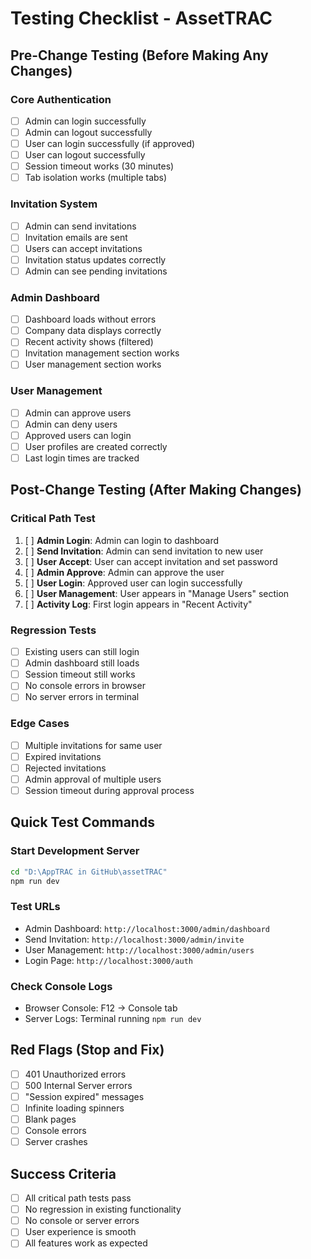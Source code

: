 # Testing Checklist - AssetTRAC

## Pre-Change Testing (Before Making Any Changes)

### Core Authentication
- [ ] Admin can login successfully
- [ ] Admin can logout successfully
- [ ] User can login successfully (if approved)
- [ ] User can logout successfully
- [ ] Session timeout works (30 minutes)
- [ ] Tab isolation works (multiple tabs)

### Invitation System
- [ ] Admin can send invitations
- [ ] Invitation emails are sent
- [ ] Users can accept invitations
- [ ] Invitation status updates correctly
- [ ] Admin can see pending invitations

### Admin Dashboard
- [ ] Dashboard loads without errors
- [ ] Company data displays correctly
- [ ] Recent activity shows (filtered)
- [ ] Invitation management section works
- [ ] User management section works

### User Management
- [ ] Admin can approve users
- [ ] Admin can deny users
- [ ] Approved users can login
- [ ] User profiles are created correctly
- [ ] Last login times are tracked

## Post-Change Testing (After Making Changes)

### Critical Path Test
1. [ ] **Admin Login**: Admin can login to dashboard
2. [ ] **Send Invitation**: Admin can send invitation to new user
3. [ ] **User Accept**: User can accept invitation and set password
4. [ ] **Admin Approve**: Admin can approve the user
5. [ ] **User Login**: Approved user can login successfully
6. [ ] **User Management**: User appears in "Manage Users" section
7. [ ] **Activity Log**: First login appears in "Recent Activity"

### Regression Tests
- [ ] Existing users can still login
- [ ] Admin dashboard still loads
- [ ] Session timeout still works
- [ ] No console errors in browser
- [ ] No server errors in terminal

### Edge Cases
- [ ] Multiple invitations for same user
- [ ] Expired invitations
- [ ] Rejected invitations
- [ ] Admin approval of multiple users
- [ ] Session timeout during approval process

## Quick Test Commands

### Start Development Server
```bash
cd "D:\AppTRAC in GitHub\assetTRAC"
npm run dev
```

### Test URLs
- Admin Dashboard: `http://localhost:3000/admin/dashboard`
- Send Invitation: `http://localhost:3000/admin/invite`
- User Management: `http://localhost:3000/admin/users`
- Login Page: `http://localhost:3000/auth`

### Check Console Logs
- Browser Console: F12 → Console tab
- Server Logs: Terminal running `npm run dev`

## Red Flags (Stop and Fix)
- [ ] 401 Unauthorized errors
- [ ] 500 Internal Server errors
- [ ] "Session expired" messages
- [ ] Infinite loading spinners
- [ ] Blank pages
- [ ] Console errors
- [ ] Server crashes

## Success Criteria
- [ ] All critical path tests pass
- [ ] No regression in existing functionality
- [ ] No console or server errors
- [ ] User experience is smooth
- [ ] All features work as expected
